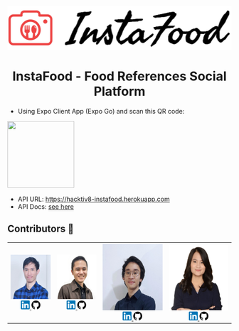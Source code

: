 <p align=center>
<img src="https://raw.githubusercontent.com/devinaacs/instafood/development/assets/logoinstafood.jpg" height="100" /> 
</p>   
<h1 align=center> InstaFood - Food References Social Platform </h1>
 
- Using Expo Client App (Expo Go) and scan this QR code:  
<img src="https://qr.expo.dev/expo-go?owner=devinaacs&slug=instafood&releaseChannel=default&host=exp.host" width="150" height="150" />
 
- API URL: https://hacktiv8-instafood.herokuapp.com 
- API Docs: [see here](api_docs.md)

<h2> Contributors 🌠 </h2>
<table>
  <tr>
    <td align=center>
      <img src="https://raw.githubusercontent.com/devinaacs/instafood/development/assets/daniel.jpg" height="100" />
     <br />
        <a href="https://www.linkedin.com/in/rl-daniel/" title="linkedin" target="_blank">
          <img src="https://raw.githubusercontent.com/devinaacs/instafood/development/assets/linkedin.png" height="20" />
        </a>
        <a href="https://github.com/danielrylv" title="github">
         <img src="https://raw.githubusercontent.com/devinaacs/instafood/development/assets/github.png" height="20" />
        </a>
    </td>
    <td align=center>
      <img src="https://raw.githubusercontent.com/devinaacs/instafood/development/assets/bima.png" height="100" />
      <br />
        <a href="https://www.linkedin.com/in/bimansyah-pratama-345329215/" title="linkedin" target="_blank">
          <img src="https://raw.githubusercontent.com/devinaacs/instafood/development/assets/linkedin.png" height="20" />
        </a>
        <a href="https://github.com/acr8" title="github">
         <img src="https://raw.githubusercontent.com/devinaacs/instafood/development/assets/github.png" height="20" />
        </a>
    </td>
    <td align=center>
      <img src="https://raw.githubusercontent.com/devinaacs/instafood/development/assets/rafi.png" height="150" />
      <br />
        <a href="https://www.linkedin.com/in/rafi-ramdhani-a-5a9349114/" title="linkedin" target="_blank">
          <img src="https://raw.githubusercontent.com/devinaacs/instafood/development/assets/linkedin.png" height="20" />
        </a>
        <a href="https://github.com/rafi-ramdhani" title="github">
         <img src="https://raw.githubusercontent.com/devinaacs/instafood/development/assets/github.png" height="20" />
        </a>
    </td>
    <td align=center>
      <img src="https://raw.githubusercontent.com/devinaacs/instafood/development/assets/devina.png" height="150" />
      <br />
        <a href="https://www.linkedin.com/in/devinacecilias/" title="linkedin" target="_blank">
          <img src="https://raw.githubusercontent.com/devinaacs/instafood/development/assets/linkedin.png" height="20" />
        </a>
        <a href="https://github.com/devinaacs" title="github">
         <img src="https://raw.githubusercontent.com/devinaacs/instafood/development/assets/github.png" height="20" />
        </a>
    </td>
  </tr> 
</table> 




